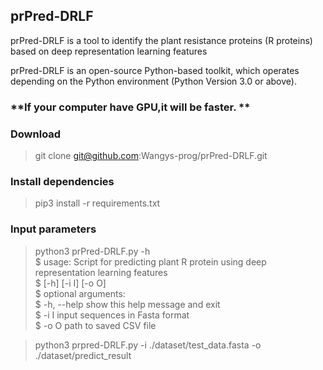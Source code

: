 ## prPred-DRLF
prPred-DRLF is a tool to identify the plant resistance proteins (R proteins) based on deep representation learning features

prPred-DRLF is an open-source Python-based toolkit, which operates depending on the Python environment (Python Version 3.0 or above). 

### **If your computer have GPU,it will be faster. **


### **Download**

> git clone git@github.com:Wangys-prog/prPred-DRLF.git


### **Install dependencies**

> pip3 install -r requirements.txt


### Input parameters

> python3 prPred-DRLF.py -h  
> $ usage: Script for predicting plant R protein using deep representation learning features  
> $       [-h] [-i I] [-o O]  
> $ optional arguments:  
> $  -h, --help  show this help message and exit  
> $  -i I        input sequences in Fasta format  
> $  -o O        path to saved CSV file  

> python3 prpred-DRLF.py -i ./dataset/test_data.fasta -o ./dataset/predict_result
